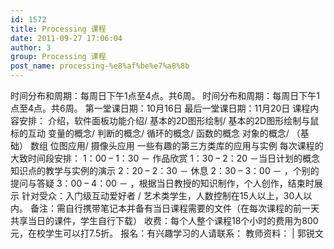 ```yaml
---
id: 1572
title: Processing 课程
date: 2011-09-27 17:06:04
author: 3
group: Processing 课程
post_name: processing-%e8%af%be%e7%a8%8b
---
```


时间分布和周期：每周日下午1点至4点。共6周。 时间分布和周期：每周日下午1点至4点。共6周。 第一堂课日期：10月16日 最后一堂课日期：11月20日 课程内容安排： 介绍，软件面板功能介绍/ 基本的2D图形绘制/ 基本的2D图形绘制与鼠标的互动 变量的概念/ 判断的概念/ 循环的概念/ 函数的概念 对象的概念/ （基础） 数组 位图应用/ 摄像头应用 一些有趣的第三方类库的应用与实例 每次课程的大致时间段安排： 1：00 – 1：30 － 作品欣赏 1：30 – 2：20 －当日计划的概念知识点的教学与实例的演示 2：20 – 2：30 － 休息 2：30 – 3：00 － ，个别的提问与答疑 3：00 – 4：00 － ，根据当日教授的知识制作，个人创作，结束时展示 针对受众：入门级互动爱好者 / 艺术类学生，人数控制在15人以上，30人以内。 备注：需自行携带笔记本并备有当日课程需要的文件（在每次课程的前一天共享当日的课件，学生自行下载） 收费：每个人整个课程18个小时的费用为800元，在校学生可以打7.5折。 报名：有兴趣学习的人请联系： 教师资料： | 郭锐文